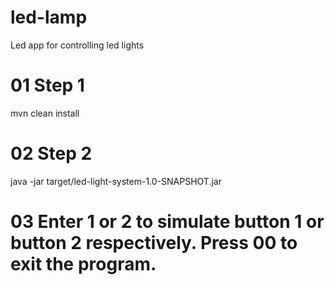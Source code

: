 # led-lamp
Led app for controlling led lights


# 01 Step 1
mvn clean install
# 02 Step 2
java -jar target/led-light-system-1.0-SNAPSHOT.jar
# 03 Enter 1 or 2 to simulate button 1 or button 2 respectively. Press 00 to exit the program.
